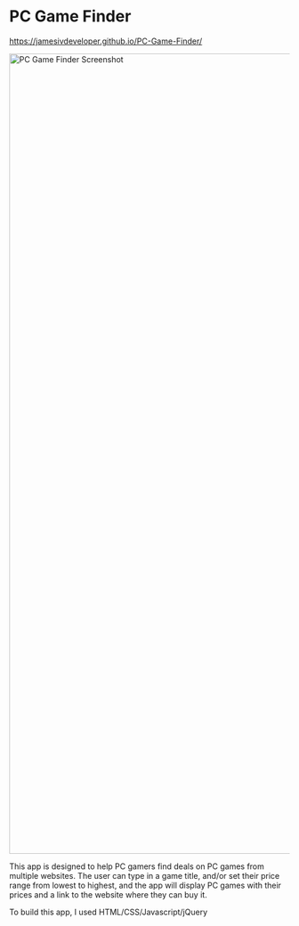 # PC Game Finder

https://jamesivdeveloper.github.io/PC-Game-Finder/

<img width="1438" alt="PC Game Finder Screenshot" src="https://user-images.githubusercontent.com/68920695/102675598-01f26880-4168-11eb-8f97-523d22b8de99.png">

This app is designed to help PC gamers find deals on PC games from multiple websites.  The user can type in a game title, and/or set their price range from lowest to highest, and the app will display PC games with their prices and a link to the website where they can buy it.  

To build this app, I used HTML/CSS/Javascript/jQuery
